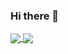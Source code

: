 ### Hi there 👋

<!--
**mebbaid/mebbaid** is a ✨ _special_ ✨ repository because its `README.md` (this file) appears on your GitHub profile.

Here are some ideas to get you started:

- 🔭 I’m currently working on ...
- 🌱 I’m currently learning ...
- 👯 I’m looking to collaborate on ...
- 🤔 I’m looking for help with ...
- 💬 Ask me about ...
- 📫 How to reach me: ...
- 😄 Pronouns: ...
- ⚡ Fun fact: ...
-->




<a href="https://github.com/anuraghazra/convoychat">
  <img align="center" src="https://github-readme-stats.vercel.app/api/top-langs/?username=mebbaid&layout=compact" />
</a>
<a href="https://github.com/mebbaid/github-readme-stats">
  <img align="center" src="https://github-readme-stats.vercel.app/api?username=mebbaid&count_private=true&show_icons=true&hide=issues" />
</a>

